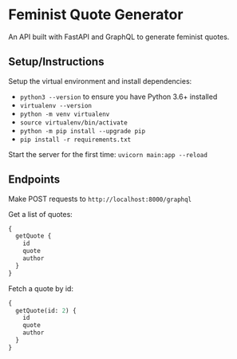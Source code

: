 # Feminist Quote Generator

An API built with FastAPI and GraphQL to generate feminist quotes.

## Setup/Instructions

Setup the virtual environment and install dependencies:

- `python3 --version` to ensure you have Python 3.6+ installed
- `virtualenv --version`
- `python -m venv virtualenv`
- `source virtualenv/bin/activate`
- `python -m pip install --upgrade pip`
- `pip install -r requirements.txt`

Start the server for the first time: `uvicorn main:app --reload`

## Endpoints

Make POST requests to `http://localhost:8000/graphql`

Get a list of quotes:

```graphql
{
  getQuote {
    id
    quote
    author
  }
}
```

Fetch a quote by id:

```graphql
{
  getQuote(id: 2) {
    id
    quote
    author
  }
}
```

